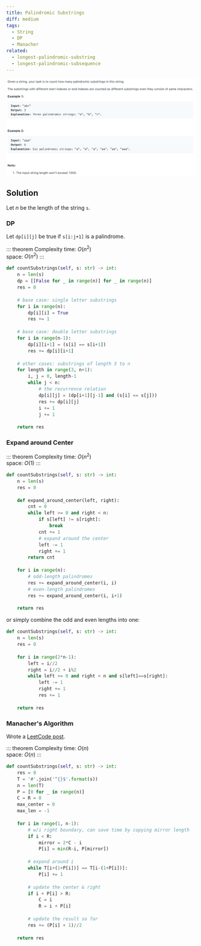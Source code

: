 ```yaml
---
title: Palindromic Substrings
diff: medium
tags:
  - String
  - DP
  - Manacher
related:
  - longest-palindromic-substring
  - longest-palindromic-subsequence
---
```


<img class="medium-zoom" src="/algo/palindromic-substrings.png" alt="https://leetcode.com/problems/palindromic-substrings">

## Solution

Let $n$ be the length of the string `s`.

### DP

Let `dp[i][j]` be true if `s[i:j+1]` is a palindrome.

::: theorem Complexity
time: $O(n^2)$  
space: $O(n^2)$
:::

```py
def countSubstrings(self, s: str) -> int:
    n = len(s)
    dp = [[False for _ in range(n)] for _ in range(n)]
    res = 0

    # base case: single letter substrings
    for i in range(n):
        dp[i][i] = True
        res += 1

    # base case: double letter substrings
    for i in range(n-1):
        dp[i][i+1] = (s[i] == s[i+1])
        res += dp[i][i+1]

    # other cases: substrings of length 3 to n
    for length in range(3, n+1):
        i, j = 0, length-1
        while j < n:
            # the recurrence relation
            dp[i][j] = (dp[i+1][j-1] and (s[i] == s[j]))
            res += dp[i][j]
            i += 1
            j += 1

    return res
```

### Expand around Center

::: theorem Complexity
time: $O(n^2)$  
space: $O(1)$
:::

```py
def countSubstrings(self, s: str) -> int:
    n = len(s)
    res = 0

    def expand_around_center(left, right):
        cnt = 0
        while left >= 0 and right < n:
            if s[left] != s[right]:
                break
            cnt += 1
            # expand around the center
            left -= 1
            right += 1
        return cnt

    for i in range(n):
        # odd-length palindromes
        res += expand_around_center(i, i)
        # even-length palindromes
        res += expand_around_center(i, i+1)

    return res
```

or simply combine the odd and even lengths into one:

```py
def countSubstrings(self, s: str) -> int:
    n = len(s)
    res = 0

    for i in range(2*n-1):
        left = i//2
        right = i//2 + i%2
        while left >= 0 and right < n and s[left]==s[right]:
            left -= 1
            right += 1
            res += 1

    return res
```

### Manacher's Algorithm

Wrote a [LeetCode post](<https://leetcode.com/problems/palindromic-substrings/discuss/1131551/Python-Manacher's-Algorithm-runtime-O(n)-99.22>).

::: theorem Complexity
time: $O(n)$  
space: $O(n)$
:::

```py
def countSubstrings(self, s: str) -> int:
    res = 0
    T = '#'.join('^{}$'.format(s))
    n = len(T)
    P = [0 for _ in range(n)]
    C = R = 0
    max_center = 0
    max_len = -1

    for i in range(1, n-1):
        # w/i right boundary, can save time by copying mirror length
        if i < R:
            mirror = 2*C - i
            P[i] = min(R-i, P[mirror])

        # expand around i
        while T[i+(1+P[i])] == T[i-(1+P[i])]:
            P[i] += 1

        # update the center & right
        if i + P[i] > R:
            C = i
            R = i + P[i]

        # update the result so far
        res += (P[i] + 1)//2

    return res
```
